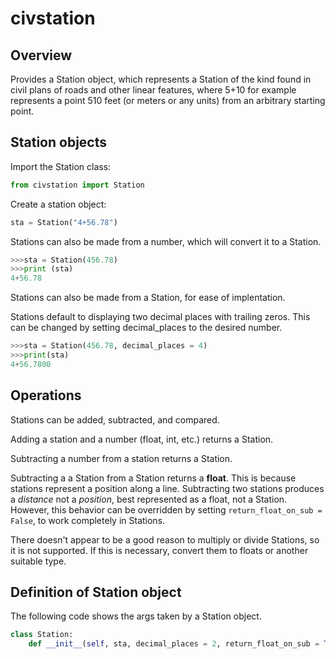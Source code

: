# civstation

## Overview
Provides a Station object, which represents a Station of the kind found in civil plans of roads and other linear features, where 5+10 for example represents a point 510 feet (or meters or any units) from an arbitrary starting point.

## Station objects
Import the Station class:
```python
from civstation import Station
```
Create a station object:
```python
sta = Station("4+56.78")
```

Stations can also be made from a number, which will convert it to a Station.
```python
>>>sta = Station(456.78)
>>>print (sta)
4+56.78
```

Stations can also be made from a Station, for ease of implentation.

Stations default to displaying two decimal places with trailing zeros. This can be changed by setting decimal_places to the desired number.

```python
>>>sta = Station(456.78, decimal_places = 4)
>>>print(sta)
4+56.7800
```


## Operations
Stations can be added, subtracted, and compared. 

Adding a station and a number (float, int, etc.) returns a Station. 

Subtracting a number from a station returns a Station.

Subtracting a a Station from a Station returns a **float**. This is because stations represent a position along a line. Subtracting two stations produces a *distance* not a *position*, best represented as a float, not a Station. However, this behavior can be overridden by setting `return_float_on_sub = False`, to work completely in Stations.

There doesn't appear to be a good reason to multiply or divide Stations, so it is not supported. If this is necessary, convert them to floats or another suitable type.  

## Definition of Station object
The following code shows the args taken by a Station object.
```python
class Station:
    def __init__(self, sta, decimal_places = 2, return_float_on_sub = True) -> None:
```

